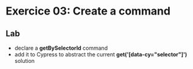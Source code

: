 <!-- .slide: class="exercice" -->

# Exercice 03: Create a command

## Lab


* declare a **getBySelectorId** command
* add it to Cypress to abstract the current **get('[data-cy="selector"]')** solution
